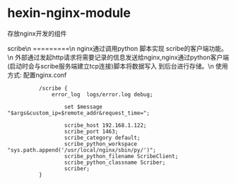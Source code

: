 hexin-nginx-module
==================

存放nginx开发的组件

  scribe\n
  =========\n
  nginx通过调用python 脚本实现 scribe的客户端功能。\n
  外部通过发起http请求将需要记录的信息发送给nginx,nginx通过python客户端(启动时会与scribe服务端建立tcp连接)脚本将数据写入
  到后台进行存储。\n
        使用方式:
          配置nginx.conf
          
              /scribe {
                  error_log  logs/error.log debug;	
	
		              set $message "$args&custom_ip=$remote_addr&request_time=";

		              scribe_host 192.168.1.122;
		              scribe_port 1463;
		              scribe_category default;
		              scribe_python_workspace "sys.path.append('/usr/local/nginx/sbin/py/')";
		              scribe_python_filename ScribeClient;
		              scribe_python_classname Scriber;
		              scriber;
              }
